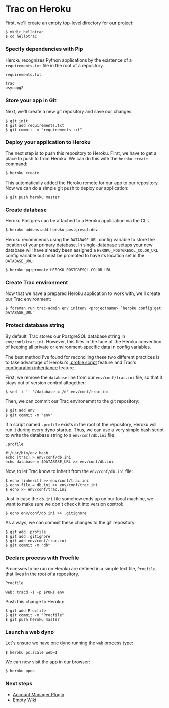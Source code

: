 Trac on Heroku
==============

First, we'll create an empty top-level directory for our project:

    $ mkdir hellotrac
    $ cd hellotrac

### Specify dependencies with Pip

Heroku recognizes Python applications by the existence of a `requirements.txt` file in the root of a repository.

`requirements.txt`

    trac
    psycopg2

### Store your app in Git

Next, we'll create a new git repository and save our changes:

    $ git init
    $ git add requirements.txt
    $ git commit -m "requirements.txt"

### Deploy your application to Heroku

The next step is to push this repository to Heroku. First, we have to get a place to push to from Heroku. We can do this with the `heroku create` command:

    $ heroku create

This automatically added the Heroku remote for our app to our repository. Now we can do a simple git push to deploy our application:

    $ git push heroku master

### Create database

Heroku Postgres can be attached to a Heroku application via the CLI:

    $ heroku addons:add heroku-postgresql:dev

Heroku recommends using the `DATABASE_URL` config variable to store the location of your primary database. In single-database setups your new database will have already been assigned a `HEROKU_POSTGRESQL_COLOR_URL` config variable but must be promoted to have its location set in the `DATABASE_URL`:

    $ heroku pg:promote HEROKU_POSTGRESQL_COLOR_URL

### Create Trac environment

Now that we have a prepared Heroku application to work with, we'll create our Trac environment:

    $ foreman run trac-admin env initenv <projectname> `heroku config:get DATABASE_URL`

### Protect database string

By default, Trac stores our PostgreSQL database string in `env/conf/trac.ini`. However, this flies in the face of the Heroku convention of keeping all private or environment-specific data in config variables.

The best method I've found for reconciling these two different practices is to take advantage of Heroku's [.profile script](https://devcenter.heroku.com/articles/dynos#startup) feature and Trac's [configuration inheritance](http://trac.edgewall.org/wiki/TracIni#inherit-section) feature.

First, we remove the `database` line from our `env/conf/trac.ini` file, so that it stays out of version control altogether:

    $ sed -i '' '/database = /d' env/conf/trac.ini

Then, we can commit our Trac environemnt to the git repository:

    $ git add env
    $ git commit -m "env"

If a script named `.profile` exists in the root of the repository, Heroku will run it during every dyno startup. Thus, we can use a very simple bash script to write the database string to a `env/conf/db.ini` file.

`.profile`

    #!/usr/bin/env bash
    echo [trac] > env/conf/db.ini
    echo database = $DATABASE_URL >> env/conf/db.ini

Now, to let Trac know to inherit from the `env/conf/db.ini` file:

    $ echo [inherit] >> env/conf/trac.ini
    $ echo file = db.ini >> env/conf/trac.ini
    $ echo >> env/conf/trac.ini

Just in case the `db.ini` file somehow ends up on our local machine, we want to make sure we don't check it into version control:

    $ echo env/conf/db.ini >> .gitignore

As always, we can commit these changes to the git repository:

    $ git add .profile
    $ git add .gitignore
    $ git add env/conf/trac.ini
    $ git commit -m "db"

### Declare process with Procfile

Processes to be run on Heroku are defined in a simple text file, `Procfile`, that lives in the root of a repository.

`Procfile`

    web: tracd -s -p $PORT env

Push this change to Heroku:

    $ git add Procfile
    $ git commit -m "Procfile"
    $ git push heroku master

### Launch a web dyno

Let's ensure we have one dyno running the `web` process type:

    $ heroku ps:scale web=1

We can now visit the app in our browser:

    $ heroku open

### Next steps

* [Account Manager Plugin](https://github.com/drewbug/heroku-trac/wiki/Account-Manager-Plugin)
* [Empty Wiki](https://github.com/drewbug/heroku-trac/wiki/Empty-Wiki)

